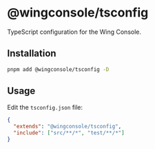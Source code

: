 # @wingconsole/tsconfig

TypeScript configuration for the Wing Console.

## Installation

```sh
pnpm add @wingconsole/tsconfig -D
```

## Usage

Edit the `tsconfig.json` file:

```json
{
  "extends": "@wingconsole/tsconfig",
  "include": ["src/**/*", "test/**/*"]
}
```
